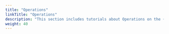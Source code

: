 ```yaml
---
title: "Operations"
linkTitle: "Operations"
description: "This section includes tutorials about Operations on the {{% ctx %}} platform. - TODO"
weight: 40
---
```


